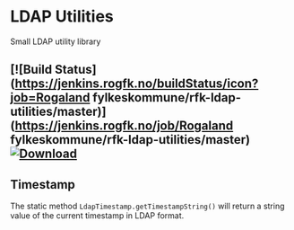 # LDAP Utilities
Small LDAP utility library

[![Build Status](https://jenkins.rogfk.no/buildStatus/icon?job=Rogaland fylkeskommune/rfk-ldap-utilities/master)](https://jenkins.rogfk.no/job/Rogaland fylkeskommune/rfk-ldap-utilities/master)
[ ![Download](https://api.bintray.com/packages/rfkikt/maven/rfk-ldap-utilities/images/download.svg) ](https://bintray.com/rfkikt/maven/rfk-ldap-utilities/_latestVersion)
---

## Timestamp

The static method `LdapTimestamp.getTimestampString()` will return a string value of the current timestamp in LDAP format.
